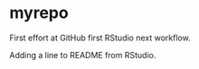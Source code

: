 # myrepo
First effort at GitHub first RStudio next workflow.

Adding a line to README from RStudio.
